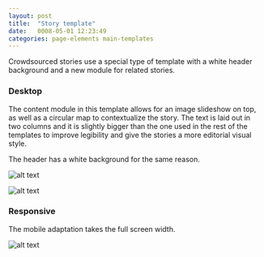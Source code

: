 ```yaml
---
layout: post
title:  "Story template"
date:   0008-05-01 12:23:49
categories: page-elements main-templates
---
```


Crowdsourced stories use a special type of template with a white header background and a new
module for related stories.

### Desktop

The content module in this template allows for an image slideshow on top, as well as a circular map to
contextualize the story. The text is laid out in two columns and it is slightly bigger than the one used
in the rest of the templates to improve legibility and give the stories a more editorial visual style.

The header has a white background for the same reason.

![alt text][desktop]

![alt text][desktop-2]

### Responsive

The mobile adaptation takes the full screen width.

![alt text][responsive]


[desktop]: /gfw-style-guides/images/posts/responsive-adaptations/grid-site.png "Home Page"
[desktop-2]: /gfw-style-guides/images/posts/responsive-adaptations/grid-site.png "Secondary Page"
[responsive]: /gfw-style-guides/images/posts/responsive-adaptations/grid-site.png "Other Page"
